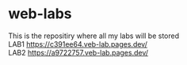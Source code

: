 # web-labs
This is the repositiry where all my labs will be stored <br>
LAB1 https://c391ee64.veb-lab.pages.dev/ <br>
LAB2 https://a9722757.veb-lab.pages.dev/ <br>
